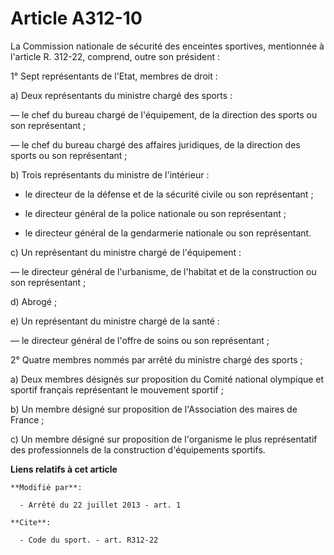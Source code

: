 # Article A312-10

La Commission nationale de sécurité des enceintes sportives, mentionnée à l'article R. 312-22, comprend, outre son
président : 

1° Sept représentants de l'Etat, membres de droit : 

a) Deux représentants du ministre chargé des sports : 

― le chef du bureau chargé de l'équipement, de la direction des sports ou son représentant ; 

― le chef du bureau chargé des affaires juridiques, de la direction des sports ou son représentant ; 

b) Trois représentants du ministre de l'intérieur : 

- le directeur de la défense et de la sécurité civile ou son représentant ; 

- le directeur général de la police nationale ou son représentant ; 

- le directeur général de la gendarmerie nationale ou son représentant. 

c) Un représentant du ministre chargé de l'équipement : 

― le directeur général de l'urbanisme, de l'habitat et de la construction ou son représentant ; 

d) Abrogé ; 

e) Un représentant du ministre chargé de la santé : 

― le directeur général de l'offre de soins ou son représentant ; 

2° Quatre membres nommés par arrêté du ministre chargé des sports ; 

a) Deux membres désignés sur proposition du Comité national olympique et sportif français représentant le mouvement
sportif ; 

b) Un membre désigné sur proposition de l'Association des maires de France ; 

c) Un membre désigné sur proposition de l'organisme le plus représentatif des professionnels de la construction d'équipements
sportifs.

**Liens relatifs à cet article**

	**Modifié par**:

	  - Arrêté du 22 juillet 2013 - art. 1

	**Cite**:

	  - Code du sport. - art. R312-22
